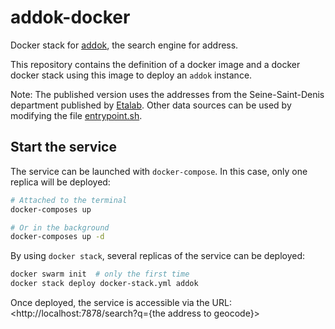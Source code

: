 # addok-docker

Docker stack for [addok](https://github.com/addok/addok), the search engine for address.

This repository contains the definition of a docker image and a docker docker stack using this image to deploy an `addok` instance.

Note: The published version uses the addresses from the Seine-Saint-Denis department published by [Etalab](https://www.etalab.gouv.fr/). 
Other data sources can be used by modifying the file [entrypoint.sh](https://github.com/ClementDelgrange/addok-docker/blob/155c580a586f6d2092320ec715a949f0a56beac2/entrypoint.sh#L29).

## Start the service
The service can be launched with `docker-compose`. In this case, only one replica will be deployed:
```bash
# Attached to the terminal
docker-composes up

# Or in the background
docker-composes up -d
```

By using `docker stack`, several replicas of the service can be deployed:
```bash
docker swarm init  # only the first time
docker stack deploy docker-stack.yml addok
```

Once deployed, the service is accessible via the URL: <http://localhost:7878/search?q={the address to geocode}>